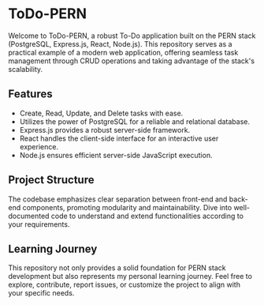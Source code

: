# ToDo-PERN

Welcome to ToDo-PERN, a robust To-Do application built on the PERN stack (PostgreSQL, Express.js, React, Node.js). This repository serves as a practical example of a modern web application, offering seamless task management through CRUD operations and taking advantage of the stack's scalability.

## Features

- Create, Read, Update, and Delete tasks with ease.
- Utilizes the power of PostgreSQL for a reliable and relational database.
- Express.js provides a robust server-side framework.
- React handles the client-side interface for an interactive user experience.
- Node.js ensures efficient server-side JavaScript execution.

## Project Structure

The codebase emphasizes clear separation between front-end and back-end components, promoting modularity and maintainability. Dive into well-documented code to understand and extend functionalities according to your requirements.

## Learning Journey

This repository not only provides a solid foundation for PERN stack development but also represents my personal learning journey. Feel free to explore, contribute, report issues, or customize the project to align with your specific needs.
